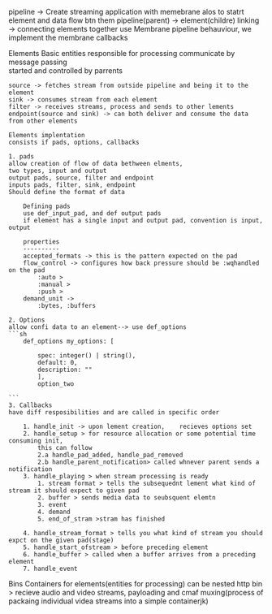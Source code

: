 pipeline
-> Create streaming application with memebrane
    alos to statrt element and data flow btn them
    pipeline(parent) -> element(childre)
linking -> connecting elements together
    use Membrane pipeline behauviour, 
    we implement the membrane callbacks


Elements
    Basic entities responsible for processing
    communicate by message passing  
    started and controlled by parrents
    
    source -> fetches stream from outside pipeline and being it to the element
    sink -> consumes stream from each element
    filter -> receives streams, process and sends to other lements
    endpoint(source and sink) -> can both deliver and consume the data from other elements

    Elements implentation
    consists if pads, options, callbacks

    1. pads
    allow creation of flow of data bethween elments,
    two types, input and output
    output pads, source, filter and endpoint
    inputs pads, filter, sink, endpoint
    Should define the format of data
    
        Defining pads
        use def_input_pad, and def output pads
        if element has a single input and output pad, convention is input, output

        properties
        ----------
        accepted_formats -> this is the pattern expected on the pad
        flow_control -> configures how back pressure should be :wqhandled on the pad
            :auto > 
            :manual >
            :push >
        demand_unit -> 
            :bytes, :buffers 

    2. Options
    allow confi data to an element--> use def_options
    ```sh
        def_options my_options: [
        
            spec: integer() | string(),
            default: 0, 
            description: ""
            ], 
            option_two
        
    ```
    3. Callbacks
    have diff resposibilities and are called in specific order
    
        1. handle_init -> upon lement creation,    recieves options set
        2. handle_setup > for resource allocation or some potential time consuming init,
            this can follow
            2.a handle_pad_added, handle_pad_removed 
            2.b handle_parent_notification> called whnever parent sends a notification
        3. handle_playing > when stream processing is ready
            1. stream format > tells the subsequednt lement what kind of stream it should expect to given pad
            2. buffer > sends media data to seubsquent elemtn
            3. event
            4. demand
            5. end_of_stram >stram has finished

        4. handle_stream_format > tells you what kind of stream you should expct on the given pad(stage)
        5. handle_start_ofstream > before preceding element
        6. handle_buffer > called when a buffer arrives from a preceding element
        7. handle_event 



Bins
    Containers for elements(entities for processing)
    can be nested
    http bin > recieve audio and video streams, payloading and cmaf muxing(process of packaing individual videa streams into a simple containerjk)
